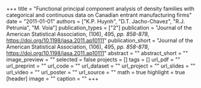 +++
title = "Functional principal component analysis of density families with categorical and continuous data on Canadian entrant manufacturing firms"
date = "2011-01-01"
authors = ["K.P. Huynh", "D.T. Jacho-Chavez", "R.J. Petrunia", "M. Voia"]
publication_types = ["2"]
publication = "Journal of the American Statistical Association, (106), 495, _pp. 858-878_, https://doi.org/10.1198/jasa.2011.ap10111"
publication_short = "Journal of the American Statistical Association, (106), 495, _pp. 858-878_, https://doi.org/10.1198/jasa.2011.ap10111"
abstract = ""
abstract_short = ""
image_preview = ""
selected = false
projects = []
tags = []
url_pdf = ""
url_preprint = ""
url_code = ""
url_dataset = ""
url_project = ""
url_slides = ""
url_video = ""
url_poster = ""
url_source = ""
math = true
highlight = true
[header]
image = ""
caption = ""
+++
